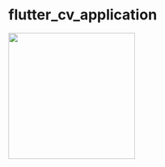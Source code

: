 # flutter_cv_application
<img src="https://user-images.githubusercontent.com/47160014/166141842-b6331f79-78e4-4ce5-a304-9cafd03409a5.png" width="250"/>

